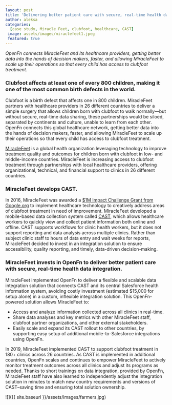```yaml
---
layout: post
title: 'Delivering better patient care with secure, real-time health data integration across 26 countries'
author: aleksa
categories:
  [case study, Miracle Feet, clubfoot, healthcare, CAST]
 image: assets/images/miraclefeet1.jpeg
 featured: true
---
```


 _OpenFn connects MiracleFeet and its healthcare providers, getting better data into the hands of decision makers, faster, and allowing MiracleFeet to scale up their operations so that every child has access to clubfoot treatment._

### Clubfoot affects at least one of every 800 children, making it one of the most common birth defects in the world. 

Clubfoot is a birth defect that affects one in 800 children. MiracleFeet partners with healthcare providers in 26 different countries to deliver a simple surgery that allows children born with clubfoot to walk normally—but without secure, real-time data sharing, these partnerships would be siloed, separated by continents and culture, unable to learn from each other. OpenFn connects this global healthcare network, getting better data into the hands of decision makers, faster, and allowing MiracleFeet to scale up their operations so that every child has access to clubfoot treatment.

[MiracleFeet](http://miraclefeet.org) is a global health organization leveraging technology to improve treatment quality and outcomes for children born with clubfoot in low- and middle-income countries. MiracleFeet is increasing access to clubfoot treatment through partnerships with local healthcare providers, offering organizational, technical, and financial support to clinics in 26 different countries.

### MiracleFeet develops CAST. 

In 2016, MiracleFeet was awarded a [$1M Impact Challenge Grant from Google.org](https://www.miraclefeet.org/2016/04/12/googleorg-awards-miraclefeet-one-million-dollar/) to implement healthcare technology to creatively address areas of clubfoot treatment in need of improvement. MiracleFeet developed a mobile-based data collection system called [CAST](https://www.miraclefeet.org/2018/02/15/new-mobile-app-clubfoot-treatment/), which allows healthcare workers to quickly view and collect patient information both online and offline. CAST supports workflows for clinic health workers, but it does not support reporting and data analysis across multiple clinics. Rather than subject clinic staff to hours of data entry and wait weeks for reports, MiracleFeet decided to invest in an integration solution to ensure accessibility, quality reporting, and timely, data-driven decision-making. 

### MiracleFeet invests in OpenFn to deliver better patient care with secure, real-time health data integration.

MiracleFeet implemented OpenFn to deliver a flexible and scalable data integration solution that connects CAST and its central Salesforce health information system, avoiding costly investment (estimated $15,000 for setup alone) in a custom, inflexible integration solution. This OpenFn-powered solution allows MiracleFeet to: 
- Access and analyze information collected across all clinics in real-time. 
- Share data analyses and key metrics with other MiracleFeet staff, clubfoot partner organizations, and other external stakeholders. 
- Easily scale and expand its CAST rollout to other countries, by supporting easy setup of additional mobile-to-Salesforce integrations using OpenFn. 

In 2019, MiracleFeet implemented CAST to support clubfoot treatment in 180+ clinics across 26 countries. As CAST is implemented in additional countries, OpenFn scales and continues to empower MiracleFeet to actively monitor treatment outcomes across all clinics and adjust its programs as needed. Thanks to short trainings on data integration, provided by OpenFn, MiracleFeet staff have also learned to independently adjust the integration solution in minutes to match new country requirements and versions of CAST–saving time and ensuring total solution ownership. 

![]({{ site.baseurl }}/assets/images/farmers.jpg)

